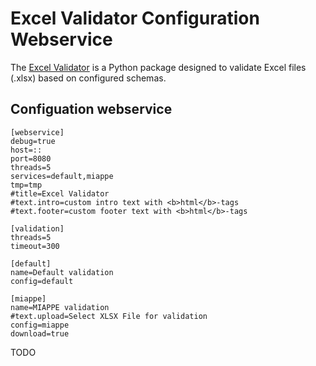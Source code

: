 # Excel Validator Configuration Webservice

The [Excel Validator](..) is a Python package designed to validate Excel files (.xlsx) based on configured schemas.

## Configuation webservice


```
[webservice]
debug=true
host=::
port=8080
threads=5
services=default,miappe
tmp=tmp
#title=Excel Validator
#text.intro=custom intro text with <b>html</b>-tags
#text.footer=custom footer text with <b>html</b>-tags

[validation]
threads=5
timeout=300

[default]
name=Default validation
config=default

[miappe]
name=MIAPPE validation
#text.upload=Select XLSX File for validation
config=miappe
download=true
```

TODO